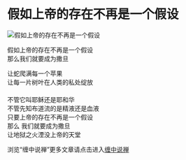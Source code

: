 假如上帝的存在不再是一个假设
====

			

                                               




![假如上帝的存在不再是一个假设](http://simg.sinajs.cn/blog7style/images/common/sg_trans.gif)




                                               




                                               




假如上帝的存在不再是一个假设   
那么我们就要成为撒旦 




让蛇爬满每一个苹果   
让每一片树叶在人类的私处绽放   
　　   
不管它叫耶稣还是耶和华   
不管先知布道流的是精液还是血液   
只要上帝的存在不再是一个假设   
那么 我们就要成为撒旦   
让地狱之火湮没上帝的天堂 







浏览“缠中说禅”更多文章请点击进入[缠中说禅](http://blog.sina.com.cn/m/chzhshch)




  


</tr>

